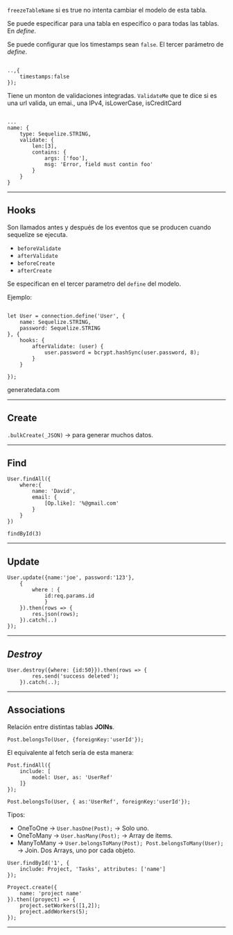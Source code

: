 

`freezeTableName` si es true no intenta cambiar el modelo de esta tabla.

Se puede especificar para una tabla en especifico o para todas las tablas. En *define*.


Se puede configurar que los timestamps sean `false`. El tercer parámetro de *define*.

~~~

..,{
    timestamps:false
});

~~~

Tiene un monton de validaciones integradas. `ValidateMe` que te dice si es una url valida, un emai., una IPv4, isLowerCase, isCreditCard

~~~

...
name: {
    type: Sequelize.STRING,
    validate: {
        len:[3],
        contains: {
            args: ['foo'],
            msg: 'Error, field must contin foo'
        }
    }
}

~~~

---
## **Hooks**

Son llamados antes y después de los eventos que se producen cuando sequelize se ejecuta.

- `beforeValidate`
- `afterValidate`
- `beforeCreate`
- `afterCreate`

Se especifican en el tercer parametro del `define` del modelo.

Ejemplo:

~~~

let User = connection.define('User', {
    name: Sequelize.STRING,
    password: Sequelize.STRING
}, {
    hooks: {
        afterValidate: (user) {
            user.password = bcrypt.hashSync(user.password, 8);
        }
    }

});

~~~

generatedata.com

---
## **Create**

`.bulkCreate(_JSON)` -> para generar muchos datos.


---
## **Find**

~~~
User.findAll({
    where:{
        name: 'David',
        email: {
            [Op.like]: '%@gmail.com'
        }
    }
})

~~~


`findById(3)`


---
## **Update**

~~~
User.update({name:'joe', password:'123'},
    {
        where : {
            id:req.params.id
            }
    }).then(rows => {
        res.json(rows);
    }).catch(..)
});

~~~

---
## *Destroy*

~~~
User.destroy({where: {id:50}}).then(rows => {
        res.send('success deleted');
    }).catch(..);
~~~

---
## **Associations**

Relación entre distintas tablas **JOINs**.

`Post.belongsTo(User, {foreignKey:'userId'});`


El equivalente al fetch sería de esta manera:
~~~
Post.findAll({
    include: [
        model: User, as: 'UserRef'
    ]}
});
~~~

`Post.belongsTo(User, { as:'UserRef', foreignKey:'userId'});`

Tipos:
- OneToOne -> `User.hasOne(Post);` -> Solo uno.
- OneToMany -> `User.hasMany(Post);` -> Array de items.
- ManyToMany -> `User.belongsToMany(Post); Post.belongsToMany(User);` -> Join. Dos Arrays, uno por cada objeto.

~~~
User.findById('1', {
    include: Project, 'Tasks', attributes: ['name']
});

~~~


~~~
Proyect.create({
    name: 'project name'
}).then((proyect) => {
    project.setWorkers([1,2]);
    project.addWorkers(5);
});

~~~

---